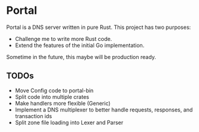 # Portal

Portal is a DNS server written in pure Rust. This project has two purposes:

- Challenge me to write more Rust code.
- Extend the features of the initial Go implementation.

Sometime in the future, this maybe will be production ready.

## TODOs

- Move Config code to portal-bin
- Split code into multiple crates
- Make handlers more flexible (Generic)
- Implement a DNS multiplexer to better handle requests, responses, and transaction ids
- Split zone file loading into Lexer and Parser